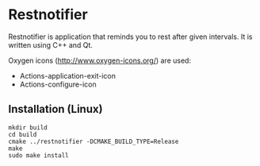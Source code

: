 # Restnotifier

Restnotifier is application that reminds you to rest after given intervals.
It is written using C++ and Qt.

Oxygen icons (http://www.oxygen-icons.org/) are used:

- Actions-application-exit-icon
- Actions-configure-icon


## Installation (Linux)
    
    mkdir build
    cd build
    cmake ../restnotifier -DCMAKE_BUILD_TYPE=Release
    make
    sudo make install

